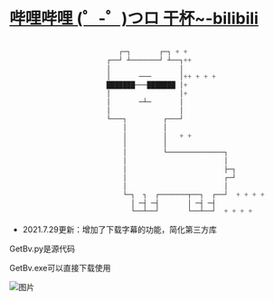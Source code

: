 # [哔哩哔哩 (゜-゜)つロ 干杯~-bilibili](https://www.bilibili.com/video/BV1Pt411G7my)

```python
                      
                           ┌─┐       ┌─┐ + +
                        ┌──┘ ┴───────┘ ┴──┐++
                        │                 │
                        │       ───       │++ + + +
                        ███████───███████ │+
                        │                 │+
                        │       ─┴─       │
                        │                 │
                        └───┐         ┌───┘
                            │         │
                            │         │   + +
                            │         │
                            │         └──────────────┐
                            │                        │
                            │                        ├─┐
                            │                        ┌─┘
                            │                        │
                            └─┐  ┐  ┌───────┬──┐  ┌──┘  + + + +
                              │ ─┤ ─┤       │ ─┤ ─┤
                              └──┴──┘       └──┴──┘  + + + +

```

- 2021.7.29更新：增加了下载字幕的功能，简化第三方库

GetBv.py是源代码

GetBv.exe可以直接下载使用

![图片](https://user-images.githubusercontent.com/54969136/127526276-255a584f-72e5-4e55-9c4e-c3777b549c02.png)

